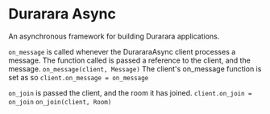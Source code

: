 # Durarara Async
An asynchronous framework for building Durarara applications.

`on_message` is called whenever the DurararaAsync client processes a message.
The function called is passed a reference to the client, and the message.
`on_message(client, Message)`
The client's on_message function is set as so
`client.on_message = on_message`

`on_join` is passed the client, and the room it has joined.
`client.on_join = on_join`
`on_join(client, Room)`

